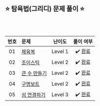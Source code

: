 ## ⭐️ 탐욕법(그리디) 문제 풀이 ⭐️ 

<br>

<!-- 💭 [진행 중]  ✔️ [완료] -->

<br>

| **번호** | **문제** | **난이도** | **풀이 여부** |
|:--------:|:--------|:----------:|:-----------:|
| 01 | [체육복](https://school.programmers.co.kr/learn/courses/30/lessons/42862) | Level 1 | ✔️ [완료](https://github.com/yuuforest/Programmers/blob/main/python/%ED%83%90%EC%9A%95%EB%B2%95(Greedy)/%EC%B2%B4%EC%9C%A1%EB%B3%B5.py)|
| 02 | [조이스틱](https://school.programmers.co.kr/learn/courses/30/lessons/42860) | Level 2 | ✔️ [완료](https://github.com/yuuforest/Programmers/blob/main/python/%ED%83%90%EC%9A%95%EB%B2%95(Greedy)/%EC%A1%B0%EC%9D%B4%EC%8A%A4%ED%8B%B1.py)|
| 03 | [큰 수 만들기](https://school.programmers.co.kr/learn/courses/30/lessons/42883) | Level 2 | ✔️ [완료](https://github.com/yuuforest/Programmers/blob/main/python/%ED%83%90%EC%9A%95%EB%B2%95(Greedy)/%ED%81%B0%EC%88%98%EB%A7%8C%EB%93%A4%EA%B8%B0.py)|
| 04 | [구명보트](https://school.programmers.co.kr/learn/courses/30/lessons/42885) | Level 2 | ✔️ [완료](https://github.com/yuuforest/Programmers/blob/main/python/%ED%83%90%EC%9A%95%EB%B2%95(%EA%B7%B8%EB%A6%AC%EB%94%94)/%EA%B5%AC%EB%AA%85%EB%B3%B4%ED%8A%B8.py)|
| 05 | [섬 연결하기](https://school.programmers.co.kr/learn/courses/30/lessons/42861) | Level 3 | ✔️ [완료](https://github.com/yuuforest/Programmers/blob/main/python/%ED%83%90%EC%9A%95%EB%B2%95(%EA%B7%B8%EB%A6%AC%EB%94%94)/%EC%84%AC%20%EC%97%B0%EA%B2%B0%ED%95%98%EA%B8%B0.py)|